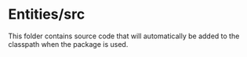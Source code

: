 # Entities/src

This folder contains source code that will automatically be added to the classpath when
the package is used.
